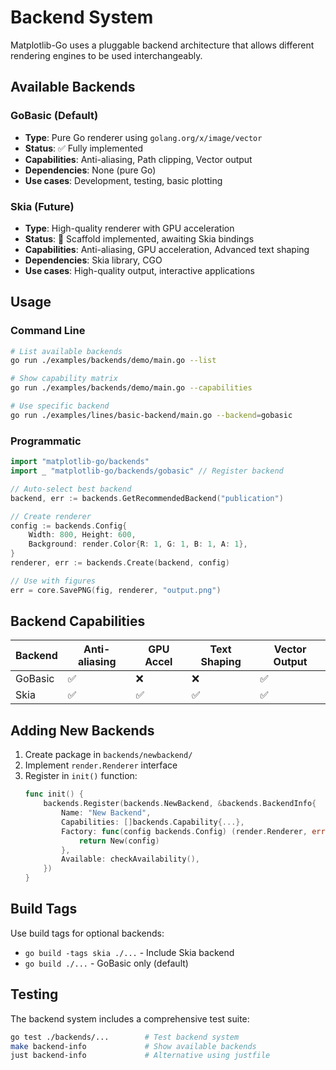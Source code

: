# Backend System

Matplotlib-Go uses a pluggable backend architecture that allows different rendering engines to be used interchangeably.

## Available Backends

### GoBasic (Default)
- **Type**: Pure Go renderer using `golang.org/x/image/vector`
- **Status**: ✅ Fully implemented
- **Capabilities**: Anti-aliasing, Path clipping, Vector output
- **Dependencies**: None (pure Go)
- **Use cases**: Development, testing, basic plotting

### Skia (Future)
- **Type**: High-quality renderer with GPU acceleration
- **Status**: 🚧 Scaffold implemented, awaiting Skia bindings
- **Capabilities**: Anti-aliasing, GPU acceleration, Advanced text shaping
- **Dependencies**: Skia library, CGO
- **Use cases**: High-quality output, interactive applications

## Usage

### Command Line
```bash
# List available backends
go run ./examples/backends/demo/main.go --list

# Show capability matrix
go run ./examples/backends/demo/main.go --capabilities

# Use specific backend
go run ./examples/lines/basic-backend/main.go --backend=gobasic
```

### Programmatic
```go
import "matplotlib-go/backends"
import _ "matplotlib-go/backends/gobasic" // Register backend

// Auto-select best backend
backend, err := backends.GetRecommendedBackend("publication")

// Create renderer
config := backends.Config{
    Width: 800, Height: 600,
    Background: render.Color{R: 1, G: 1, B: 1, A: 1},
}
renderer, err := backends.Create(backend, config)

// Use with figures
err = core.SavePNG(fig, renderer, "output.png")
```

## Backend Capabilities

| Backend | Anti-aliasing | GPU Accel | Text Shaping | Vector Output |
|---------|---------------|-----------|--------------|---------------|
| GoBasic | ✅            | ❌        | ❌           | ✅            |
| Skia    | ✅            | ✅        | ✅           | ✅            |

## Adding New Backends

1. Create package in `backends/newbackend/`
2. Implement `render.Renderer` interface
3. Register in `init()` function:
   ```go
   func init() {
       backends.Register(backends.NewBackend, &backends.BackendInfo{
           Name: "New Backend",
           Capabilities: []backends.Capability{...},
           Factory: func(config backends.Config) (render.Renderer, error) {
               return New(config)
           },
           Available: checkAvailability(),
       })
   }
   ```

## Build Tags

Use build tags for optional backends:
- `go build -tags skia ./...` - Include Skia backend
- `go build ./...` - GoBasic only (default)

## Testing

The backend system includes a comprehensive test suite:
```bash
go test ./backends/...        # Test backend system
make backend-info             # Show available backends
just backend-info             # Alternative using justfile
```